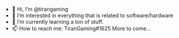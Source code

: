 - 👋 Hi, I’m @tirangaming
- 👀 I’m interested in everything that is related to software/hardware
- 🌱 I’m currently learning a ton of stuff. 
- 📫 How to reach me: TiranGaming#1625
More to come... 

<!---
tirangaming/tirangaming is a ✨ special ✨ repository because its `README.md` (this file) appears on your GitHub profile.
You can click the Preview link to take a look at your changes.
--->
